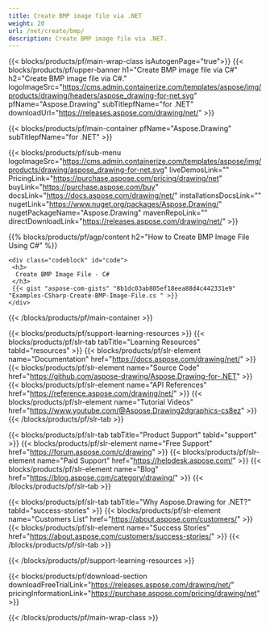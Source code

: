 ```yaml
---
title: Create BMP image file via .NET
weight: 20
url: /net/create/bmp/
description: Create BMP image file via .NET.
---
```


{{< blocks/products/pf/main-wrap-class isAutogenPage="true">}}
{{< blocks/products/pf/upper-banner h1="Create BMP image file via C#" h2="Create BMP image file via C#." logoImageSrc="https://cms.admin.containerize.com/templates/aspose/img/products/drawing/headers/aspose_drawing-for-net.svg" pfName="Aspose.Drawing" subTitlepfName="for .NET" downloadUrl="https://releases.aspose.com/drawing/net/" >}}

{{< blocks/products/pf/main-container pfName="Aspose.Drawing" subTitlepfName="for .NET" >}}

{{< blocks/products/pf/sub-menu logoImageSrc="https://cms.admin.containerize.com/templates/aspose/img/products/drawing/aspose_drawing-for-net.svg" liveDemosLink="" PricingLink="https://purchase.aspose.com/pricing/drawing/net" buyLink="https://purchase.aspose.com/buy" docsLink="https://docs.aspose.com/drawing/net/" installationsDocsLink="" nugetLink="https://www.nuget.org/packages/Aspose.Drawing/" nugetPackageName="Aspose.Drawing" mavenRepoLink="" directDownloadLink="https://releases.aspose.com/drawing/net/" >}}

{{% blocks/products/pf/agp/content h2="How to Create BMP Image File Using C#" %}}

    <div class="codeblock" id="code">
     <h3>
      Create BMP Image File - C#
     </h3>
     {{< gist "aspose-com-gists" "8b1dc03ab805ef18eea88d4c442331e9" "Examples-CSharp-Create-BMP-Image-File.cs " >}}
    </div>

{{< /blocks/products/pf/main-container >}}


{{< blocks/products/pf/support-learning-resources >}}
{{< blocks/products/pf/slr-tab tabTitle="Learning Resources" tabId="resources" >}}
{{< blocks/products/pf/slr-element name="Documentation" href="https://docs.aspose.com/drawing/net/" >}}
{{< blocks/products/pf/slr-element name="Source Code" href="https://github.com/aspose-drawing/Aspose.Drawing-for-.NET" >}}
{{< blocks/products/pf/slr-element name="API References" href="https://reference.aspose.com/drawing/net/" >}}
{{< blocks/products/pf/slr-element name="Tutorial Videos" href="https://www.youtube.com/@Aspose.Drawing2dgraphics-cs8ez" >}}
{{< /blocks/products/pf/slr-tab >}}

{{< blocks/products/pf/slr-tab tabTitle="Product Support" tabId="support" >}}
{{< blocks/products/pf/slr-element name="Free Support" href="https://forum.aspose.com/c/drawing" >}}
{{< blocks/products/pf/slr-element name="Paid Support" href="https://helpdesk.aspose.com/" >}}
{{< blocks/products/pf/slr-element name="Blog" href="https://blog.aspose.com/category/drawing/" >}}
{{< /blocks/products/pf/slr-tab >}}

{{< blocks/products/pf/slr-tab tabTitle="Why Aspose.Drawing for .NET?" tabId="success-stories" >}}
{{< blocks/products/pf/slr-element name="Customers List" href="https://about.aspose.com/customers/" >}}
{{< blocks/products/pf/slr-element name="Success Stories" href="https://about.aspose.com/customers/success-stories/" >}}
{{< /blocks/products/pf/slr-tab >}}

{{< /blocks/products/pf/support-learning-resources >}}

{{< blocks/products/pf/download-section downloadFreeTrialLink="https://releases.aspose.com/drawing/net/" pricingInformationLink="https://purchase.aspose.com/pricing/drawing/net" >}}


{{< /blocks/products/pf/main-wrap-class >}}
